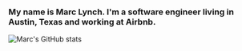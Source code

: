 ### My name is Marc Lynch. I'm a software engineer living in Austin, Texas and working at Airbnb.

![Marc's GitHub stats](https://github-readme-stats.vercel.app/api/?username=lynchbomb&&count_private=true&include_all_commits=true&show_icons=true)
